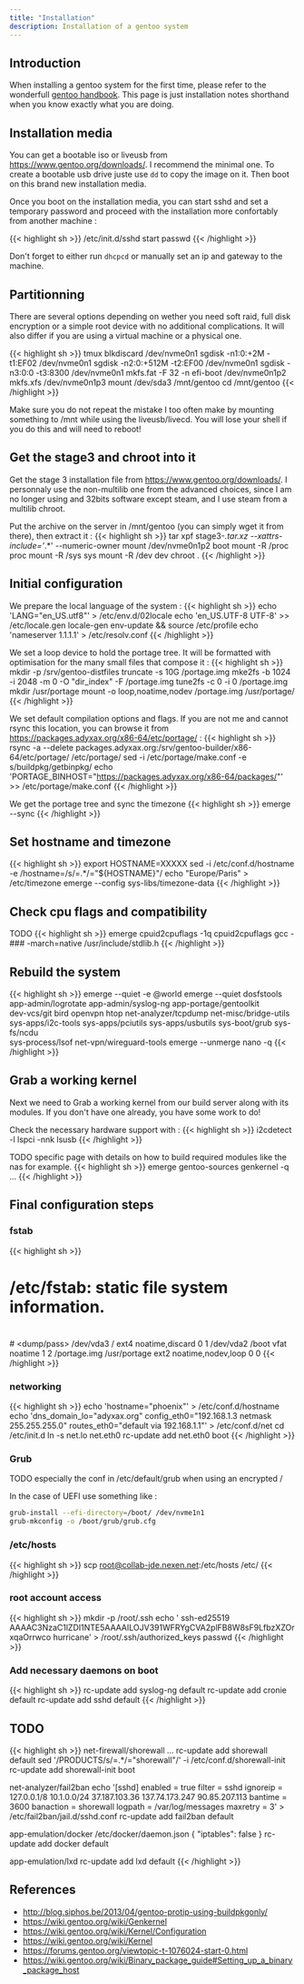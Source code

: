 ```yaml
---
title: "Installation"
description: Installation of a gentoo system
---
```


## Introduction

When installing a gentoo system for the first time, please refer to the wonderfull [gentoo handbook](https://wiki.gentoo.org/wiki/Handbook:AMD64). This page is just installation notes shorthand when you know exactly what you are doing.

## Installation media

You can get a bootable iso or liveusb from https://www.gentoo.org/downloads/. I recommend the minimal one. To create a bootable usb drive juste use `dd` to copy the image on it. Then boot on this brand new installation media.

Once you boot on the installation media, you can start sshd and set a temporary password and proceed with the installation more confortably from another machine :

{{< highlight sh >}}
/etc/init.d/sshd start
passwd
{{< /highlight >}}

Don't forget to either run `dhcpcd` or manually set an ip and gateway to the machine.

## Partitionning

There are several options depending on wether you need soft raid, full disk encryption or a simple root device with no additional complications. It will also differ if you are using a virtual machine or a physical one.

{{< highlight sh >}}
tmux
blkdiscard /dev/nvme0n1
sgdisk -n1:0:+2M -t1:EF02 /dev/nvme0n1
sgdisk -n2:0:+512M -t2:EF00 /dev/nvme0n1
sgdisk -n3:0:0 -t3:8300 /dev/nvme0n1
mkfs.fat -F 32 -n efi-boot /dev/nvme0n1p2
mkfs.xfs /dev/nvme0n1p3
mount /dev/sda3 /mnt/gentoo
cd /mnt/gentoo
{{< /highlight >}}

Make sure you do not repeat the mistake I too often make by mounting something to /mnt while using the liveusb/livecd. You will lose your shell if you do this and will need to reboot!

## Get the stage3 and chroot into it

Get the stage 3 installation file from https://www.gentoo.org/downloads/. I personnaly use the non-multilib one from the advanced choices, since I am no longer using and 32bits software except steam, and I use steam from a multilib chroot.

Put the archive on the server in /mnt/gentoo (you can simply wget it from there), then extract it :
{{< highlight sh >}}
tar xpf stage3-*.tar.xz --xattrs-include='*.*' --numeric-owner
mount /dev/nvme0n1p2 boot
mount -R /proc proc
mount -R /sys sys
mount -R /dev dev
chroot .
{{< /highlight >}}

## Initial configuration

We prepare the local language of the system :
{{< highlight sh >}}
echo 'LANG="en_US.utf8"' > /etc/env.d/02locale
echo 'en_US.UTF-8 UTF-8' >> /etc/locale.gen
locale-gen
env-update && source /etc/profile
echo 'nameserver 1.1.1.1' > /etc/resolv.conf
{{< /highlight >}}

We set a loop device to hold the portage tree. It will be formatted with optimisation for the many small files that compose it :
{{< highlight sh >}}
mkdir -p /srv/gentoo-distfiles
truncate -s 10G /portage.img
mke2fs  -b 1024 -i 2048 -m 0 -O "dir_index" -F /portage.img
tune2fs -c 0 -i 0 /portage.img
mkdir /usr/portage
mount -o loop,noatime,nodev /portage.img /usr/portage/
{{< /highlight >}}

We set default compilation options and flags. If you are not me and cannot rsync this location, you can browse it from https://packages.adyxax.org/x86-64/etc/portage/ :
{{< highlight sh >}}
rsync -a --delete packages.adyxax.org:/srv/gentoo-builder/x86-64/etc/portage/ /etc/portage/
sed -i /etc/portage/make.conf -e s/buildpkg/getbinpkg/
echo 'PORTAGE_BINHOST="https://packages.adyxax.org/x86-64/packages/"' >> /etc/portage/make.conf
{{< /highlight >}}

We get the portage tree and sync the timezone
{{< highlight sh >}}
emerge --sync
{{< /highlight >}}

## Set hostname and timezone

{{< highlight sh >}}
export HOSTNAME=XXXXX
sed -i /etc/conf.d/hostname -e /hostname=/s/=.*/=\"${HOSTNAME}\"/
echo "Europe/Paris" > /etc/timezone
emerge --config sys-libs/timezone-data
{{< /highlight >}}

## Check cpu flags and compatibility

TODO
{{< highlight sh >}}
emerge cpuid2cpuflags -1q
cpuid2cpuflags
gcc -### -march=native /usr/include/stdlib.h
{{< /highlight >}}

## Rebuild the system

{{< highlight sh >}}
emerge --quiet -e @world
emerge --quiet dosfstools app-admin/logrotate app-admin/syslog-ng app-portage/gentoolkit \
       dev-vcs/git bird openvpn htop net-analyzer/tcpdump net-misc/bridge-utils \
       sys-apps/i2c-tools sys-apps/pciutils sys-apps/usbutils sys-boot/grub sys-fs/ncdu \
       sys-process/lsof net-vpn/wireguard-tools
emerge --unmerge nano -q
{{< /highlight >}}

## Grab a working kernel

Next we need to Grab a working kernel from our build server along with its modules. If you don't have one already, you have some work to do!

Check the necessary hardware support with :
{{< highlight sh >}}
i2cdetect -l
lspci -nnk
lsusb
{{< /highlight >}}

TODO specific page with details on how to build required modules like the nas for example.
{{< highlight sh >}}
emerge gentoo-sources genkernel -q
...
{{< /highlight >}}

## Final configuration steps

### fstab

{{< highlight sh >}}
# /etc/fstab: static file system information.
#
#<fs>         <mountpoint>  <type>  <opts>              <dump/pass>
/dev/vda3     /             ext4    noatime,discard     0  1
/dev/vda2     /boot         vfat    noatime             1  2
/portage.img  /usr/portage  ext2    noatime,nodev,loop  0  0
{{< /highlight >}}

### networking
{{< highlight sh >}}
echo 'hostname="phoenix"' > /etc/conf.d/hostname
echo 'dns_domain_lo="adyxax.org"
config_eth0="192.168.1.3 netmask 255.255.255.0"
routes_eth0="default via 192.168.1.1"' > /etc/conf.d/net
cd /etc/init.d
ln -s net.lo net.eth0
rc-update add net.eth0 boot
{{< /highlight >}}

### Grub

TODO especially the conf in /etc/default/grub when using an encrypted /

In the case of UEFI use something like :
```sh
grub-install --efi-directory=/boot/ /dev/nvme1n1
grub-mkconfig -o /boot/grub/grub.cfg
```

### /etc/hosts

{{< highlight sh >}}
scp root@collab-jde.nexen.net:/etc/hosts /etc/
{{< /highlight >}}

### root account access

{{< highlight sh >}}
mkdir -p /root/.ssh
echo ' ssh-ed25519 AAAAC3NzaC1lZDI1NTE5AAAAILOJV391WFRYgCVA2plFB8W8sF9LfbzXZOrxqaOrrwco  hurricane' > /root/.ssh/authorized_keys
passwd
{{< /highlight >}}

### Add necessary daemons on boot
{{< highlight sh >}}
rc-update add syslog-ng default
rc-update add cronie default
rc-update add sshd default
{{< /highlight >}}

## TODO

{{< highlight sh >}}
net-firewall/shorewall
...
rc-update add shorewall default
sed '/PRODUCTS/s/=.*/="shorewall"/' -i /etc/conf.d/shorewall-init
rc-update add shorewall-init boot

net-analyzer/fail2ban
echo '[sshd]
enabled  = true
filter = sshd
ignoreip = 127.0.0.1/8  10.1.0.0/24  37.187.103.36  137.74.173.247  90.85.207.113
bantime  = 3600
banaction = shorewall
logpath = /var/log/messages
maxretry = 3' > /etc/fail2ban/jail.d/sshd.conf
rc-update add fail2ban default

app-emulation/docker
/etc/docker/daemon.json
{ "iptables": false }
rc-update add docker default

app-emulation/lxd
rc-update add lxd default
{{< /highlight >}}

## References

- http://blog.siphos.be/2013/04/gentoo-protip-using-buildpkgonly/
- https://wiki.gentoo.org/wiki/Genkernel
- https://wiki.gentoo.org/wiki/Kernel/Configuration
- https://wiki.gentoo.org/wiki/Kernel
- https://forums.gentoo.org/viewtopic-t-1076024-start-0.html
- https://wiki.gentoo.org/wiki/Binary_package_guide#Setting_up_a_binary_package_host
